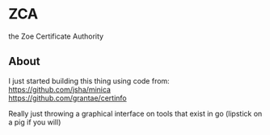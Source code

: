 # ZCA
the Zoe Certificate Authority  

## About
I just started building this thing using code from:  
https://github.com/jsha/minica  
https://github.com/grantae/certinfo  

Really just throwing a graphical interface on tools that exist in go (lipstick on a pig if you will)  